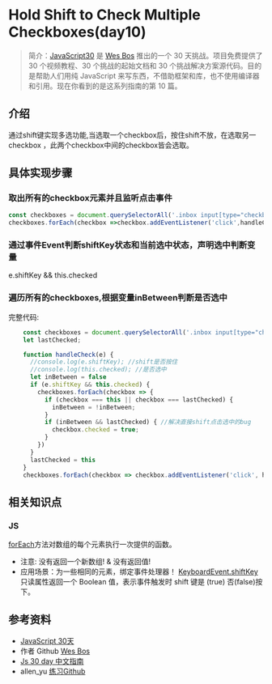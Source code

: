 # Hold Shift to Check Multiple Checkboxes(day10)
> 简介：[JavaScript30](https://javascript30.com) 是 [Wes Bos](https://github.com/wesbos) 推出的一个 30 天挑战。项目免费提供了 30 个视频教程、30 个挑战的起始文档和 30 个挑战解决方案源代码。目的是帮助人们用纯 JavaScript 来写东西，不借助框架和库，也不使用编译器和引用。现在你看到的是这系列指南的第 10 篇。

## 介绍
通过shift键实现多选功能,当选取一个checkbox后，按住shift不放，在选取另一checkbox ，此两个checkbox中间的checkbox皆会选取。
## 具体实现步骤
### 取出所有的checkbox元素并且监听点击事件
```js
const checkboxes = document.querySelectorAll('.inbox input[type="checkbox"]')
checkboxes.forEach(checkbox =>checkbox.addEventListener('click',handleCheck))
```
### 通过事件Event判断shiftKey状态和当前选中状态，声明选中判断变量
e.shiftKey && this.checked
### 遍历所有的checkboxes,根据变量inBetween判断是否选中
完整代码:
```js
    const checkboxes = document.querySelectorAll('.inbox input[type="checkbox"]')
    let lastChecked;

    function handleCheck(e) {
      //console.log(e.shiftKey); //shift是否按住
      //console.log(this.checked); //是否选中
      let inBetween = false
      if (e.shiftKey && this.checked) {
        checkboxes.forEach(checkbox => {
          if (checkbox === this || checkbox === lastChecked) {
            inBetween = !inBetween;
          }
          if (inBetween && lastChecked) { //解决直接shift点击选中的bug
            checkbox.checked = true;
          }
        })
      }
      lastChecked = this
    }
    checkboxes.forEach(checkbox => checkbox.addEventListener('click', handleCheck))
```
## 相关知识点
### JS
[forEach](https://developer.mozilla.org/zh-CN/docs/Web/JavaScript/Reference/Global_Objects/Array/forEach)方法对数组的每个元素执行一次提供的函数。
* 注意: 没有返回一个新数组! & 没有返回值!
* 应用场景：为一些相同的元素，绑定事件处理器！
[KeyboardEvent.shiftKey](https://developer.mozilla.org/zh-CN/docs/Web/API/KeyboardEvent/shiftKey)只读属性返回一个 Boolean 值，表示事件触发时 shift 键是 (true) 否(false)按下。



## 参考资料
* [JavaScript 30天](https://javascript30.com/)
* 作者 Github [Wes Bos](https://github.com/wesbos)
* [Js 30 day 中文指南](https://github.com/soyaine/JavaScript30)
* allen_yu [练习Github](https://github.com/shunnien/JavaScript30day)